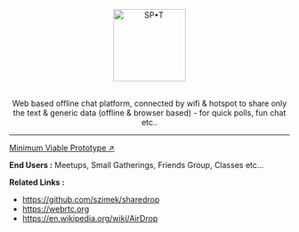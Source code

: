 <div align ="center"><img src="https://user-images.githubusercontent.com/75234157/192102190-ed065862-4cdd-4fe3-b920-8f03b16ea405.png" alt="SP•T" width="130" ><br><br>

Web based offline chat platform, connected by wifi & hotspot to share only the text & generic data (offline & browser based) - for quick polls, fun chat etc..<br></div>

***
[Minimum Viable Prototype ↗︎](https://lun-eu.icons8.com/pr/B-scL0WvtUe_UACGJXctXw/ZbjkIqW_5kWJOD6B0_BsTQ/index.html)

**End Users :** Meetups, Small Gatherings, Friends Group, Classes etc...<br>

**Related Links :**
- https://github.com/szimek/sharedrop 
- https://webrtc.org
- https://en.wikipedia.org/wiki/AirDrop

